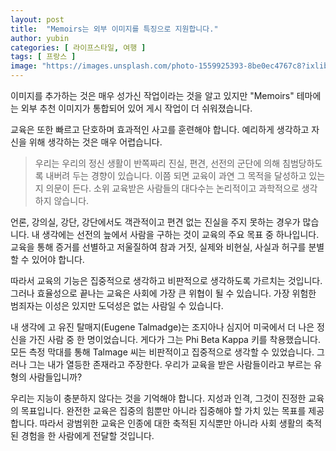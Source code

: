 ```yaml
---
layout: post
title:  "Memoirs는 외부 이미지를 특징으로 지원합니다."
author: yubin
categories: [ 라이프스타일, 여행 ]
tags: [ 프랑스 ]
image: "https://images.unsplash.com/photo-1559925393-8be0ec4767c8?ixlib=rb-1.2.1&ixid=eyJhcHBfaWQiOjEyMDd9&auto=format&fit=crop&w=1351&q=80"
---
```


이미지를 추가하는 것은 매우 성가신 작업이라는 것을 알고 있지만 "Memoirs" 테마에는 외부 추천 이미지가 통합되어 있어 게시 작업이 더 쉬워졌습니다.

교육은 또한 빠르고 단호하며 효과적인 사고를 훈련해야 합니다. 예리하게 생각하고 자신을 위해 생각하는 것은 매우 어렵습니다.

> 우리는 우리의 정신 생활이 반쪽짜리 진실, 편견, 선전의 군단에 의해 침범당하도록 내버려 두는 경향이 있습니다. 이쯤 되면 교육이 과연 그 목적을 달성하고 있는지 의문이 든다. 소위 교육받은 사람들의 대다수는 논리적이고 과학적으로 생각하지 않습니다.

언론, 강의실, 강단, 강단에서도 객관적이고 편견 없는 진실을 주지 못하는 경우가 많습니다. 내 생각에는 선전의 늪에서 사람을 구하는 것이 교육의 주요 목표 중 하나입니다. 교육을 통해 증거를 선별하고 저울질하여 참과 거짓, 실제와 비현실, 사실과 허구를 분별할 수 있어야 합니다.

따라서 교육의 기능은 집중적으로 생각하고 비판적으로 생각하도록 가르치는 것입니다. 그러나 효율성으로 끝나는 교육은 사회에 가장 큰 위협이 될 수 있습니다. 가장 위험한 범죄자는 이성은 있지만 도덕성은 없는 사람일 수 있습니다.

내 생각에 고 유진 탈매지(Eugene Talmadge)는 조지아나 심지어 미국에서 더 나은 정신을 가진 사람 중 한 명이었습니다. 게다가 그는 Phi Beta Kappa 키를 착용했습니다. 모든 측정 막대를 통해 Talmage 씨는 비판적이고 집중적으로 생각할 수 있었습니다. 그러나 그는 내가 열등한 존재라고 주장한다. 우리가 교육을 받은 사람들이라고 부르는 유형의 사람들입니까?

우리는 지능이 충분하지 않다는 것을 기억해야 합니다. 지성과 인격, 그것이 진정한 교육의 목표입니다. 완전한 교육은 집중의 힘뿐만 아니라 집중해야 할 가치 있는 목표를 제공합니다. 따라서 광범위한 교육은 인종에 대한 축적된 지식뿐만 아니라 사회 생활의 축적된 경험을 한 사람에게 전달할 것입니다.

